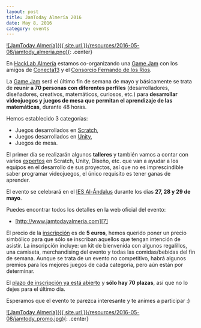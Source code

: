 ```yaml
---
layout: post
title: JamToday Almería 2016
date: May 8, 2016
category: events
---
```


[![JamToday Almería]({{ site.url }}/resources/2016-05-08/jamtody_almeria.png)][7]{: .center}

En [HackLab Almería][1] estamos co-organizando una [Game Jam][0] con los amigos de [Conecta13][2] y el [Consorcio Fernando de los Ríos][3]. 

La [Game Jam][0] será el último fin de semana de mayo y básicamente se trata de **reunir a 70 personas con diferentes perfiles** (desarrolladores, diseñadores, creativos, matemáticos, curiosos, etc.) para **desarrollar videojuegos y juegos de mesa que permitan el aprendizaje de las matemáticas**, durante 48 horas.

Hemos establecido 3 categorías:   

* Juegos desarrollados en [Scratch][4],  
* Juegos desarrollados en [Unity][5],  
* Juegos de mesa.  

El primer día se realizarán algunos **talleres** y también vamos a contar con varios [expertos][9] en Scratch, Unity, Diseño, etc. que van a ayudar a los equipos en el desarrollo de sus proyectos, así que no es imprescindible saber programar videojuegos, el único requisito es tener ganas de aprender.

El evento se celebrará en el [IES Al-Ándalus][6] durante los días **27, 28 y 29 de mayo**.

Puedes encontrar todos los detalles en la web oficial del evento:

* [http://www.jamtodayalmeria.com][7]

El precio de la [inscripción][8] es de **5 euros**, hemos querido poner un precio simbólico para que sólo se inscriban aquellos que tengan intención de asistir. La inscripción incluye: un kit de bienvenida con algunos regalillos, una camiseta, merchandising del evento y todas las comidas/bebidas del fin de semana. Aunque se trata de un evento no competitivo, habrá algunos premios para los mejores juegos de cada categoría, pero aún están por determinar.

El [plazo de inscripción ya está abierto][8] y **sólo hay 70 plazas**, así que no lo dejes para el último día.

Esperamos que el evento te parezca interesante y te animes a participar :)

[![JamToday Almería]({{ site.url }}/resources/2016-05-08/jamtody_promo.jpg)][7]{: .center}


[0]: https://es.wikipedia.org/wiki/Game_jam
[1]: http://hacklabalmeria.net
[2]: http://conecta13.com
[3]: http://www.consorciofernandodelosrios.es
[4]: https://scratch.mit.edu
[5]: https://unity3d.com
[6]: https://www.iesalandalus.org
[7]: http://www.jamtodayalmeria.com
[8]: https://www.ticketea.com/entradas-networking-jamtodayalmeria/
[9]: http://www.jamtodayalmeria.com/#expertos
